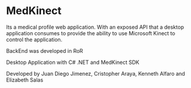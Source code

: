 MedKinect
=========

Its a medical profile web application. With an exposed API that a desktop application consumes to provide the ability to use Microsoft Kinect to control the application. 

BackEnd was developed in RoR

Desktop Application with C# .NET and MedKinect SDK


Developed by Juan Diego Jimenez, Cristopher Araya, Kenneth Alfaro and Elizabeth Salas
